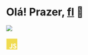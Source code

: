 # Olá! Prazer, [fl](https://discordapp.com/users/348164462672347142) 👋

<div>
  <a href="https://beacons.ai/fldevz">
    <img height="180em" src="https://github-readme-stats.vercel.app/api?username=fldevz&show_icons=true&theme=dark&include_all_commits=true&count_private=true"/>
    </div>
  
  <div style="display: inlinen_block"><br>
    <img aling="center" alt="Rafa-JS" height="30" witdth="40" src="https://raw.githubusercontent.com/devicons/devicon/master/icons/javascript/javascript-plain.svg">
  </div>

  ##

